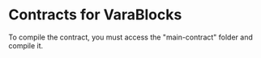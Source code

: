 # Contracts for VaraBlocks

To compile the contract, you must access the "main-contract" folder and compile it.